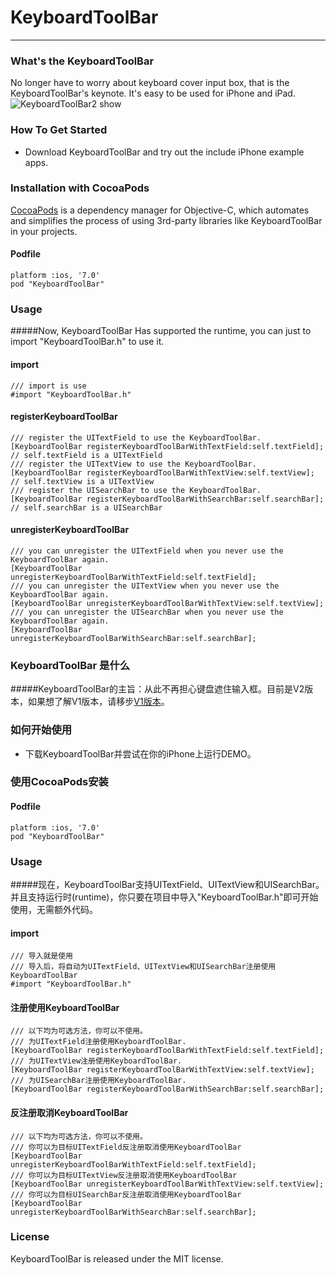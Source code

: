 # KeyboardToolBar
-------------------
### What's the KeyboardToolBar
No longer have to worry about keyboard cover input box, that is the KeyboardToolBar's keynote. It's easy to be used for iPhone and iPad.  
![KeyboardToolBar2 show](/images/KeyboardToolBar2.gif)  
### How To Get Started

- Download KeyboardToolBar and try out the include iPhone example apps.

### Installation with CocoaPods
[CocoaPods](https://cocoapods.org/) is a dependency manager for Objective-C, which automates and simplifies the process of using 3rd-party libraries like KeyboardToolBar in your projects.
#### Podfile
	platform :ios, '7.0'
	pod "KeyboardToolBar"
### Usage
#####Now, KeyboardToolBar Has supported the runtime, you can just to import "KeyboardToolBar.h" to use it.
#### import
	/// import is use
	#import "KeyboardToolBar.h"
#### registerKeyboardToolBar
	/// register the UITextField to use the KeyboardToolBar.
	[KeyboardToolBar registerKeyboardToolBarWithTextField:self.textField]; // self.textField is a UITextField
	/// register the UITextView to use the KeyboardToolBar.
	[KeyboardToolBar registerKeyboardToolBarWithTextView:self.textView]; // self.textView is a UITextView
	/// register the UISearchBar to use the KeyboardToolBar.
	[KeyboardToolBar registerKeyboardToolBarWithSearchBar:self.searchBar]; // self.searchBar is a UISearchBar
#### unregisterKeyboardToolBar
	/// you can unregister the UITextField when you never use the KeyboardToolBar again.
	[KeyboardToolBar unregisterKeyboardToolBarWithTextField:self.textField];
	/// you can unregister the UITextView when you never use the KeyboardToolBar again.
	[KeyboardToolBar unregisterKeyboardToolBarWithTextView:self.textView];
	/// you can unregister the UISearchBar when you never use the KeyboardToolBar again.
	[KeyboardToolBar unregisterKeyboardToolBarWithSearchBar:self.searchBar];

### KeyboardToolBar 是什么
#####KeyboardToolBar的主旨：从此不再担心键盘遮住输入框。目前是V2版本，如果想了解V1版本，请移步[V1版本](http://www.jianshu.com/p/48993ff982c1)。

### 如何开始使用

- 下载KeyboardToolBar并尝试在你的iPhone上运行DEMO。

###  使用CocoaPods安装

#### Podfile
	platform :ios, '7.0'
	pod "KeyboardToolBar"
### Usage
#####现在，KeyboardToolBar支持UITextField、UITextView和UISearchBar。并且支持运行时(runtime)，你只要在项目中导入"KeyboardToolBar.h"即可开始使用，无需额外代码。
#### import
	/// 导入就是使用
	/// 导入后，将自动为UITextField、UITextView和UISearchBar注册使用KeyboardToolBar
	#import "KeyboardToolBar.h"
#### 注册使用KeyboardToolBar
	/// 以下均为可选方法，你可以不使用。
	/// 为UITextField注册使用KeyboardToolBar.
	[KeyboardToolBar registerKeyboardToolBarWithTextField:self.textField];
	/// 为UITextView注册使用KeyboardToolBar.
	[KeyboardToolBar registerKeyboardToolBarWithTextView:self.textView];
	/// 为UISearchBar注册使用KeyboardToolBar.
	[KeyboardToolBar registerKeyboardToolBarWithSearchBar:self.searchBar];
#### 反注册取消KeyboardToolBar
	/// 以下均为可选方法，你可以不使用。
	/// 你可以为目标UITextField反注册取消使用KeyboardToolBar
	[KeyboardToolBar unregisterKeyboardToolBarWithTextField:self.textField];
	/// 你可以为目标UITextView反注册取消使用KeyboardToolBar
	[KeyboardToolBar unregisterKeyboardToolBarWithTextView:self.textView];
	/// 你可以为目标UISearchBar反注册取消使用KeyboardToolBar
	[KeyboardToolBar unregisterKeyboardToolBarWithSearchBar:self.searchBar];
	
### License
KeyboardToolBar is released under the MIT license.